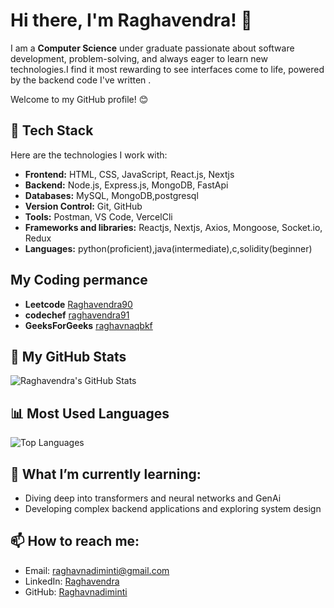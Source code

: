 # Hi there, I'm Raghavendra! 👋

I am a **Computer Science** under graduate passionate about software development, problem-solving, and always eager to learn new technologies.I find it most rewarding to see interfaces come to life, powered by the backend code I've written .   


Welcome to my GitHub profile! 😊

## 🔧 Tech Stack
Here are the technologies I work with:  
- **Frontend:** HTML, CSS, JavaScript, React.js, Nextjs
- **Backend:** Node.js, Express.js, MongoDB, FastApi
- **Databases:** MySQL, MongoDB,postgresql
- **Version Control:** Git, GitHub
- **Tools:**  Postman, VS Code, VercelCli
- **Frameworks and libraries:** Reactjs, Nextjs, Axios, Mongoose, Socket.io, Redux
- **Languages:** python(proficient),java(intermediate),c,solidity(beginner)

## My Coding permance  
 - **Leetcode** [Raghavendra90](https://leetcode.com/u/Raghavendra90/)  
 - **codechef** [raghavendra91](https://www.codechef.com/users/raghavendra91) 
 - **GeeksForGeeks** [raghavnaqbkf](https://www.geeksforgeeks.org/user/raghavnaqbkf/)  
 
## 🚀 My GitHub Stats

![Raghavendra's GitHub Stats](https://github-readme-stats.vercel.app/api?username=Raghavnadiminti&show_icons=true&cache_seconds=190&hide_title=true)

## 📊 Most Used Languages

![Top Languages](https://github-readme-stats.vercel.app/api/top-langs/?username=Raghavnadiminti&layout=compact&cache_seconds=190)


## 🌱 What I’m currently learning:
- Diving deep into transformers and  neural networks and GenAi
- Developing complex backend applications and exploring system design

## 📫 How to reach me:
- Email: raghavnadiminti@gmail.com
- LinkedIn: [Raghavendra](https://www.linkedin.com/in/raghavendranadiminti/)
- GitHub: [Raghavnadiminti](https://github.com/Raghavnadiminti)


